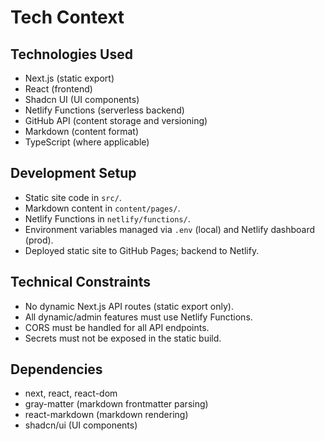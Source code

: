 # Tech Context

## Technologies Used

- Next.js (static export)
- React (frontend)
- Shadcn UI (UI components)
- Netlify Functions (serverless backend)
- GitHub API (content storage and versioning)
- Markdown (content format)
- TypeScript (where applicable)

## Development Setup

- Static site code in `src/`.
- Markdown content in `content/pages/`.
- Netlify Functions in `netlify/functions/`.
- Environment variables managed via `.env` (local) and Netlify dashboard (prod).
- Deployed static site to GitHub Pages; backend to Netlify.

## Technical Constraints

- No dynamic Next.js API routes (static export only).
- All dynamic/admin features must use Netlify Functions.
- CORS must be handled for all API endpoints.
- Secrets must not be exposed in the static build.

## Dependencies

- next, react, react-dom
- gray-matter (markdown frontmatter parsing)
- react-markdown (markdown rendering)
- shadcn/ui (UI components)
